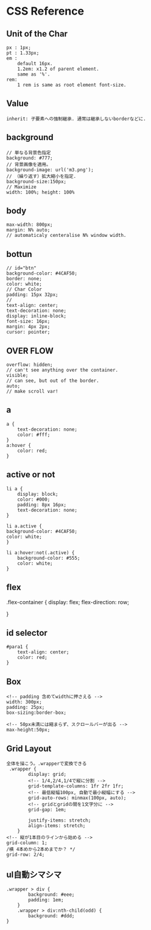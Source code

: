 # CSS Reference

## Unit of the Char
    px : 1px;
    pt : 1.33px;
    em : 
        default 16px.
        1.2em: x1.2 of parent element.
        same as '%'.
    rem: 
        1 rem is same as root element font-size.
        
## Value
    inherit: 子要素への強制継承. 通常は継承しないborderなどに.

## background
    // 単なる背景色指定
    background: #777;
    // 背景画像を適用。
    background-image: url('m3.png');
    // （繰り返す）拡大縮小を指定.
    background-size:150px;
    // Maximize
    width: 100%; height: 100%

## body
    max-width: 800px;
    margin: N% auto;
    // automaticaly centeralise N% window width.

## bottun
    // id="btn"
    background-color: #4CAF50;
    border: none;
    color: white;
    // Char Color
    padding: 15px 32px;
    // 
    text-align: center;
    text-decoration: none;
    display: inline-block;
    font-size: 16px;
    margin: 4px 2px;
    cursor: pointer;

## OVER FLOW
    overflow: hidden;
    // can't see anything over the container.
    visible;
    // can see, but out of the border.
    auto;
    // make scroll var!


## a
    a {
        text-decoration: none;
        color: #fff;
    }
    a:hover {
        color: red;
    }
## active or not
    li a {
        display: block;
        color: #000;
        padding: 8px 16px;
        text-decoration: none;
    }

    li a.active {
    background-color: #4CAF50;
    color: white;
    }

    li a:hover:not(.active) {
        background-color: #555;
        color: white;
    }
## flex
.flex-container {
  display: flex;
  flex-direction: row;
  <!-- 1 2 3 4 -->
}
## id selector
    #para1 {
        text-align: center;
        color: red;
    } 
## Box
    <!-- padding 含めてwidthに押さえる -->
    width: 300px;
    padding: 25px;
    box-sizing:border-box;

    <!-- 50px未満には縮まらず、スクロールバーが出る -->
    max-height:50px;
## Grid Layout
    全体を描こう。.wrapperで変換できる
     .wrapper {
            display: grid;
            <!-- 1/4,2/4,1/4で縦に分割 -->
            grid-template-columns: 1fr 2fr 1fr;
            <!-- 最低縦幅100px, 自動で最小縦幅にする -->
            grid-auto-rows: minmax(100px, auto);
            <!-- gridとgridの間を1文字分に -->
            grid-gap: 1em;

            justify-items: stretch;
            align-items: stretch;
        }
    <!-- 縦が1本目のラインから始める -->
    grid-column: 1;
    /横 4本めから2本めまでか？ */
    grid-row: 2/4;
## ul自動シマシマ
    .wrapper > div {
            background: #eee;
            padding: 1em;
        }
        .wrapper > div:nth-child(odd) {
            background: #ddd;
    }

    